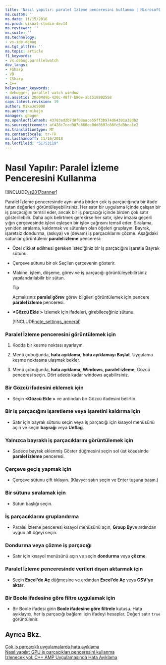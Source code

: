 ```yaml
---
title: 'Nasıl yapılır: paralel İzleme penceresini kullanma | Microsoft Docs'
ms.custom: ''
ms.date: 11/15/2016
ms.prod: visual-studio-dev14
ms.reviewer: ''
ms.suite: ''
ms.technology:
- vs-ide-debug
ms.tgt_pltfrm: ''
ms.topic: article
f1_keywords:
- vs.debug.parallelwatch
dev_langs:
- FSharp
- VB
- CSharp
- C++
helpviewer_keywords:
- debugger, parallel watch window
ms.assetid: 28004d9b-420c-48f7-b80e-ab1519802558
caps.latest.revision: 19
author: MikeJo5000
ms.author: mikejo
manager: ghogen
ms.openlocfilehash: 43783ad2b7d0f08aace55ff3b974d64301a38db2
ms.sourcegitcommit: af428c7ccd007e668ec0dd8697c88fc5d8bca1e2
ms.translationtype: MT
ms.contentlocale: tr-TR
ms.lasthandoff: 11/16/2018
ms.locfileid: "51753119"
---
```

# <a name="how-to-use-the-parallel-watch-window"></a>Nasıl Yapılır: Paralel İzleme Penceresini Kullanma
[!INCLUDE[vs2017banner](../includes/vs2017banner.md)]

Paralel İzleme penceresinde aynı anda birden çok iş parçacığında bir ifade tutan değerleri görüntüleyebilirsiniz. Her satır bir uygulama içinde çalışan bir iş parçacığını temsil eder, ancak bir iş parçacığı içinde birden çok satır gösterilebilir. Daha açık belirtmek gerekirse her satır, işlev imzası geçerli yığın çerçevesinde işlevi eşleşen bir işlev çağrısını temsil eder. Sıralama, yeniden sıralama, kaldırmak ve sütunları olan öğeleri gruplayın. Bayrak, işaretsiz dondurma, (askıya) ve (devam) iş parçacıklarını çözme. Aşağıdaki sütunlar görüntülenir **paralel izleme** penceresi:  
  
- Özel dikkat edilmesi gereken istediğiniz bir iş parçacığını işaretle Bayrak sütunu.  
  
- Çerçeve sütunu bir ok Seçilen çerçevenin gösterir.  
  
- Makine, işlem, döşeme, görev ve iş parçacığı görüntüleyebilirsiniz yapılandırılabilir bir sütun.  
  
  > [!TIP]
  >  Açmalısınız **paralel görev** görev bilgileri görüntülemek için pencere **paralel izleme** penceresi.  
  
- **\<Gözcü Ekle >** izlemek için ifadeleri, girebileceğiniz sütunu.  
  
  [!INCLUDE[note_settings_general](../includes/note-settings-general-md.md)]  
  
### <a name="to-display-the-parallel-watch-window"></a>Paralel İzleme penceresini görüntülemek için  
  
1.  Kodda bir kesme noktası ayarlayın.  
  
2.  Menü çubuğunda, **hata ayıklama**, **hata ayıklamayı Başlat**. Uygulama kesme noktasına ulaşmak bekler.  
  
3.  Menü çubuğunda, **hata ayıklama**, **Windows**, **paralel izleme**, Gözcü penceresi seçin. Dört adede kadar windows açabilirsiniz.  
  
### <a name="to-add-a-watch-expression"></a>Bir Gözcü ifadesini eklemek için  
  
-   Seçin  **\<Gözcü Ekle >** ve ardından bir Gözcü ifadesini belirtin.  
  
### <a name="to-flag-or-unflag-a-thread"></a>Bir iş parçacığını işaretleme veya işaretini kaldırma için  
  
-   Satır için bayrak sütunu seçin veya iş parçacığı için kısayol menüsünü açın ve seçin **bayrağı** veya **Unflag**.  
  
### <a name="to-display-only-flagged-threads"></a>Yalnızca bayraklı iş parçacıklarını görüntülemek için  
  
-   Sadece bayrak eklenmiş Göster düğmesini seçin sol üst köşesinde **paralel izleme** penceresi.  
  
### <a name="to-switch-frames"></a>Çerçeve geçiş yapmak için  
  
-   Çerçeve sütunu çift tıklayın. (Klavye: satırı seçin ve Enter tuşuna basın.)  
  
### <a name="to-sort-a-column"></a>Bir sütunu sıralamak için  
  
-   Sütun başlığı seçin.  
  
### <a name="to-group-threads"></a>İş parçacıklarını gruplandırma  
  
-   Paralel İzleme penceresi kısayol menüsünü açın, **Group By**ve ardından uygun alt öğeyi seçin.  
  
### <a name="to-freeze-or-thaw-threads"></a>Dondurma veya çözme iş parçacığı  
  
-   Satır için kısayol menüsünü açın ve seçin **dondurma** veya **çözme**.  
  
### <a name="to-export-the-data-in-the-parallel-watch-window"></a>Paralel İzleme penceresinde verileri dışarı aktarmak için  
  
-   Seçin **Excel'de Aç** düğmesine ve ardından **Excel'de Aç** veya **CSV'ye aktar**.  
  
### <a name="to-filter-by-a-boolean-expression"></a>Bir Boole ifadesine göre filtre uygulamak için  
  
-   Bir Boole ifadesi girin **Boole ifadesine göre filtrele** kutusu. Hata ayıklayıcı, her iş parçacığı bağlamı için ifadeyi hesaplar. Değeri satır `true` görüntülenir.  
  
## <a name="see-also"></a>Ayrıca Bkz.  
 [Çok iş parçacıklı uygulamalarda hata ayıklama](../debugger/debug-multithreaded-applications-in-visual-studio.md)   
 [Nasıl yapılır: GPU iş parçacıkları penceresini kullanma](../debugger/how-to-use-the-gpu-threads-window.md)   
 [İzlenecek yol: C++ AMP Uygulamasında Hata Ayıklama](http://msdn.microsoft.com/library/40e92ecc-f6ba-411c-960c-b3047b854fb5)



